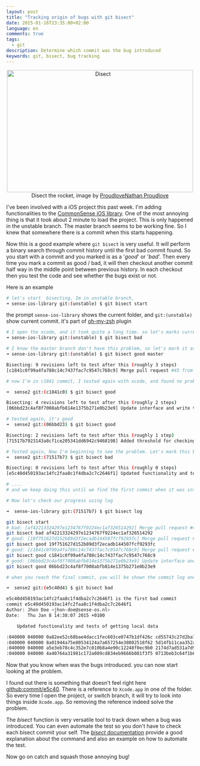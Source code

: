 ```yaml
---
layout: post
title: "Tracking origin of bugs with git bisect"
date: 2015-01-16T23:35:00+02:00
language: en
comments: true
tags: 
  - git
description: Determine which commit was the bug introduced 
keywords: git, bisect, bug tracking
---
```


<div class="thumbnail" align="center">
  <img src="https://c1.staticflickr.com/7/6117/6342791406_599137f28d_n.jpg" width="500" height="328" alt="Disect"></a>
  <div class="caption">Disect the rocket, image by <a href="https://www.flickr.com/photos/proudlove/6342791406/in/photolist-aEusUw-fMT4UA-4mPmFs-zVfQK-4gfRK3-4gg1BC-dopM92-5zQHdK-eP8wta-6aQiE-da7WW5-L7fpN-aWzyh-27sZV-6aQes-4ofRQM-3Szag-fHd5n-bn2juW-q9DEK-CqpV6-8uiAu1-DxAh-5CfTu7-5H7Trn-24h5o-5CbB5H-5CbB9v-5nu4sT-5DKzEZ-5CbAWz-9QghGk-5CbAQR-5CbAZP-fkfbk-bnDX2V-3gst8Z-483285-boVvSK-boVwtp-crKHxQ-fgchqD-boW4uM-boVV5H-boW4Yv-boVVmX-boVUNF-boW4JB-o8v6b7-5s9DiF">ProudloveNathan Proudlove</a></div>
</div>

I've been involved with a iOS project this past week. I'm adding functionalities to the [CommonSense iOS library][cs-ios-lib].
One of the most annoying thing is that it took about 2 minute to load the project. This is only happened in the unstable branch.
The master branch seems to be working fine. So I knew that somewhere there is a commit when this starts happening.

Now this is a good example where `git bisect` is very useful. It will perform a binary search through commit history until the first
bad commit found. So you start with a commit and you marked is as a '_good_' or '_bad_'. Then every time you mark a commit as good / bad, 
it will then checkout another commit half way in the middle point between previous history. In each checkout then you test the code and see
whether the bugs exist or not.

Here is an example

``` bash
# let's start  bisecting, Im in unstable branch,
➜ sense-ios-library git:(unstable) $ git bisect start

````

the prompt `sense-ios-library` shows the current folder, and `git:(unstable)` show current commit. it's part of [oh-my-zsh][oh-my-zsh] plugin


``` bash
# I open the xcode, and it took quite a long time. so let's marks current revision as bad
➜ sense-ios-library git:(unstable) $ git bisect bad

# I know the master branch don't have this problem, so let's mark it as good
➜ sense-ios-library git:(unstable) $ git bisect good master 

Bisecting: 9 revisions left to test after this (roughly 3 steps)
[c1841c0f99a4fa788c14c7437fac7c9547c768c9] Merge pull request #45 from senseobservationsystems/feature-KeepDataLocally

# now I'm in c1841 commit, I tested again with xcode, and found no problem, mark it as good

➜  sense2 git:(c1841c0) $ git bisect good

Bisecting: 4 revisions left to test after this (roughly 2 steps)
[06bbd23c4af8f7008abfb814e1375b271e0b23e9] Update interface and write tests lsit( APPEND CMAKE_CXX_FLAGS "-std=c++0x")

# tested again, it's good
➜  sense2 git:(06bbd23) $ git bisect good

Bisecting: 2 revisions left to test after this (roughly 1 step)
[71517b7923143a8cf1ce205341dd6942c9468198] Added threshold for checking to remove old data from local storage to save battery life

# Tested again, Now I'm beginning to see the problem. Let's mark this bad
➜  sense2 git:(71517b7) $ git bisect bad

Bisecting: 0 revisions left to test after this (roughly 0 steps)
[e5c40d450193ac14fc2faa8c1f4dba2c7c2646f1] Updated functionality and tests of getting local data

# .... 
# and we keep doing this until we find the first commit when it was introduced.

# Now let's check our progress using log

➜  sense-ios-library git:(71517b7) $ git bisect log

git bisect start
# bad: [af42213324297e1234767f9224ec1af326514292] Merge pull request #48 from senseobservationsystems/feature-LocalStorageInterface
git bisect bad af42213324297e1234767f9224ec1af326514292
# good: [19f751627d152b89d3f2ecadb144507fcf9293fc] Merge pull request #43 from senseobservationsystems/unstable
git bisect good 19f751627d152b89d3f2ecadb144507fcf9293fc
# good: [c1841c0f99a4fa788c14c7437fac7c9547c768c9] Merge pull request #45 from senseobservationsystems/feature-KeepDataLocally
git bisect good c1841c0f99a4fa788c14c7437fac7c9547c768c9
# good: [06bbd23c4af8f7008abfb814e1375b271e0b23e9] Update interface and write tests lsit( APPEND CMAKE_CXX_FLAGS "-std=c++0x")
git bisect good 06bbd23c4af8f7008abfb814e1375b271e0b23e9

# when you reach the final commit, you will be shown the commit log and modified file

➜  sense2 git:(e5c40d4) $ git bisect bad

e5c40d450193ac14fc2faa8c1f4dba2c7c2646f1 is the first bad commit
commit e5c40d450193ac14fc2faa8c1f4dba2c7c2646f1
Author: Jhon Doe <jhon-doe@sense-os.nl>
Date:   Thu Jan 8 14:38:07 2015 +0100

    Updated functionality and tests of getting local data

:040000 040000 0a82ee52c68bae4dacc1fec603ce0747b1df426c cd55743c27d2ba7554dfc3d021616b62957c4bba M  Sense Library Tests
:040000 040000 8a01944a75e80534124a7a657254e38002518f62 5d14fb11caa352acc7352c85e6a1c08794ae9e65 M  SensePlatform.xcodeproj
:040000 040000 a5e3eb78c4c352e7c010b8a4e90c12248f0ec9b0 2174d7ad531a7d989d313c826445434a073b433c M  SensePlatformTestAppTests
:040000 040000 4a40764a31981c172a089cd834eb9666b081f3f5 0713beb3c64f1b6f1d2a7811f59be4a82ec30d66 M  sense platform

```

Now that you know when was the bugs introduced. you can now start looking at the problem. 

I found out there is something that doesn't feel right here [github:commit/e5c40][github-commit].
There is a reference to `Xcode.app` in one of the folder. So every time I open the project,
or switch branch, it will try to look into things inside `Xcode.app`.
So removing the reference indeed solve the problem. 

The _bisect_ function is very versatile tool to track down when a bug was introduced. 
You can even automate the test so you don't have to check each bisect commit your self. 
The [_bisect_ documentation][bisec-documentation] provide a good explanation about the command and also an example on how to automate the test.

Now go on catch and squash those annoying bug!


[cs-ios-lib]: https://github.com/senseobservationsystems/sense-ios-library
[oh-my-zsh]: https://github.com/robbyrussell/oh-my-zsh
[github-commit]: https://github.com/senseobservationsystems/sense-ios-library/commit/e5c40d450193ac14fc2faa8c1f4dba2c7c2646f1?diff=unified#diff-13dddd16767af84fe2be0e8f0f0c8946R469
[bisec-documentation]: http://git-scm.com/docs/git-bisect
